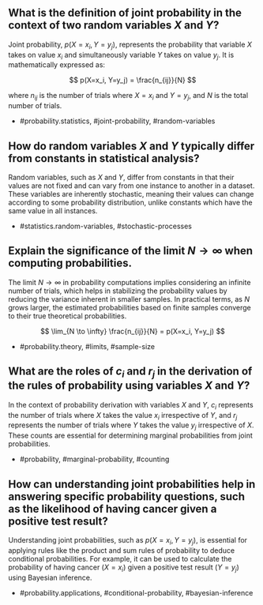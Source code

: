 ## What is the definition of joint probability in the context of two random variables $X$ and $Y$?

Joint probability, $p(X=x_i, Y=y_j)$, represents the probability that variable $X$ takes on value $x_i$ and simultaneously variable $Y$ takes on value $y_j$. It is mathematically expressed as:

$$
p(X=x_i, Y=y_j) = \frac{n_{ij}}{N}
$$

where $n_{ij}$ is the number of trials where $X = x_i$ and $Y = y_j$, and $N$ is the total number of trials.

- #probability.statistics, #joint-probability, #random-variables

## How do random variables $X$ and $Y$ typically differ from constants in statistical analysis?

Random variables, such as $X$ and $Y$, differ from constants in that their values are not fixed and can vary from one instance to another in a dataset. These variables are inherently stochastic, meaning their values can change according to some probability distribution, unlike constants which have the same value in all instances.

- #statistics.random-variables, #stochastic-processes

## Explain the significance of the limit $N \rightarrow \infty$ when computing probabilities.

The limit $N \rightarrow \infty$ in probability computations implies considering an infinite number of trials, which helps in stabilizing the probability values by reducing the variance inherent in smaller samples. In practical terms, as $N$ grows larger, the estimated probabilities based on finite samples converge to their true theoretical probabilities.

$$
\lim_{N \to \infty} \frac{n_{ij}}{N} = p(X=x_i, Y=y_j)
$$

- #probability.theory, #limits, #sample-size

## What are the roles of $c_i$ and $r_j$ in the derivation of the rules of probability using variables $X$ and $Y$?

In the context of probability derivation with variables $X$ and $Y$, $c_i$ represents the number of trials where $X$ takes the value $x_i$ irrespective of $Y$, and $r_j$ represents the number of trials where $Y$ takes the value $y_j$ irrespective of $X$. These counts are essential for determining marginal probabilities from joint probabilities.

- #probability, #marginal-probability, #counting

## How can understanding joint probabilities help in answering specific probability questions, such as the likelihood of having cancer given a positive test result?

Understanding joint probabilities, such as $p(X=x_i, Y=y_j)$, is essential for applying rules like the product and sum rules of probability to deduce conditional probabilities. For example, it can be used to calculate the probability of having cancer ($X=x_i$) given a positive test result ($Y=y_j$) using Bayesian inference.

- #probability.applications, #conditional-probability, #bayesian-inference